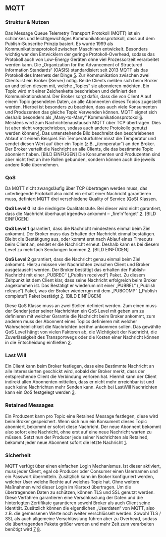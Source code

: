 ## MQTT
### Struktur & Nutzen
Das Message Queue Telemetry Transport Protokoll (MQTT) ist ein schlankes und leichtgewichtiges Kommunikationsprotokoll, dass auf dem Publish-Subscribe Prinzip basiert. Es wurde 1999 als Kommunikationsprotokoll zwischen Maschinen entwickelt. Besonders wichtig war den Entwicklern der geringe Protokoll-Overhead, sodass das Protokoll auch von Low-Energy Geräten ohne viel Prozessorzeit verarbeitet werden kann. Die „Organization for the Advancement of Structured Information Standards“ (OASIS) standardisiert seit 2013 MQTT als das Protokoll des Internets der Dinge [5](Quellen.md).
Zur Kommunikation zwischen zwei Clients ist ein Broker (Server) nötig. Beide Clients melden sich beim Broker an und teilen diesem mit, welche „Topics“ sie abonnieren möchten. Ein Topic wird mit einer Zeichenkette beschrieben und definiert den Kommunikationskanal. Der Broker sorgt dafür, dass die von Client A auf einem Topic gesendeten Daten, an alle Abonnenten dieses Topics zugestellt werden. Hierbei ist besonders zu beachten, dass auch viele Konsumenten und Produzenten das gleiche Topic Verwenden können. MQTT eignet sich deshalb besonders als „Many-to-Many“ Kommunikationsprotokoll[6](Quellen.md).  Meistens wird zum Nachrichtenaustausch MQTT über TCP übertragen. Dies ist aber nicht vorgeschrieben, sodass auch andere Protokolle genutzt werden können[4](Quellen.md). 
Das untenstehende Bild beschreibt den beschriebenen Ablauf mit einem Beispiel. Ein Temperaturfühler misst die Temperatur und sendet diesen Wert auf über ein Topic (z.B. „/temperatur“) an den Broker. Der Broker verteilt die Nachricht an alle Clients, die das bestimmte Topic abonniert haben.
[BILD EINFÜGEN]
Die Konsumenten und Produzenten sind aber nicht fest an ihre Rollen gebunden, sondern können auch die jeweils andere Rolle übernehmen. 
### QoS
Da MQTT nicht zwangsläufig über TCP übertragen werden muss, das unterliegende Protokoll also nicht ein erhalt einer Nachricht garantieren muss, definiert MQTT drei verschiedene Quality of Service (QoS) Klassen.

**QoS Level 0** ist die niedrigste Qualitätsstufe. Bei dieser wird nicht garantiert, dass die Nachricht überhaupt irgendwo ankommt – „fire'n'forget“ [2](Quellen.md).
[BILD EINFÜGEN]

**QoS Level 1** garantiert, dass die Nachricht mindestens einmal beim Ziel ankommt. Der Broker muss das Erhalten der Nachricht einmal bestätigen. Bleibt die Bestätigung aus, oder kommt erst nach Ablauf eines Timeouts beim Client an, sendet er die Nachricht erneut. Deshalb kann es bei diesem Level zu mehrfach Sendungen kommen [2](Quellen.md).
[BILD EINFÜGEN]

**QoS Level 2** garantiert, dass die Nachricht genau einmal beim Ziel ankommt. Hierzu müssen vier Nachrichten zwischen Client und Broker ausgetauscht werden. Der Broker bestätigt das erhalten der Publish-Nachricht mit einer „PUBREC“ („Publish received“) Paket. Zu diesem Zeitpunkt ist dem Client klar, dass seine Nachricht erfolgreich beim Broker angekommen ist. Das Bestätigt er wiederum mit einer „PUBREL“ („Publish release“) Paket, was der Broker wiederrum mit dem „PUBCOMP“ („Publish complete“) Paket bestätigt [2](Quellen.md).
[BILD EINFÜGEN]

Diese QoS Klasse muss an zwei Stellen definiert werden. Zum einen muss der Sender jeder seiner Nachrichten ein QoS Level mit geben um zu definieren mit welcher Garantie die Nachricht beim Broker ankommt, zum anderen muss der Abonnent eines Topics definieren mit welcher Wahrscheinlichkeit die Nachrichten bei ihm ankommen sollen. Das gewählte QoS Level hängt von vielen Faktoren ab, die Wichtigkeit der Nachricht, die Zuverlässigkeit des Transportwegs oder die Kosten einer Nachricht können in die Entscheidung einfließen [2](Quellen.md).
### Last Will
Ein Client kann beim Broker festlegen, dass eine Bestimmte Nachricht an alle Interessierten geschickt wird, sobald der Broker merkt, dass der entsprechende Client die Verbindung verloren hat. Hiermit kann der Client indirekt allen Abonnenten mitteilen, dass er nicht mehr erreichbar ist und auch keine Nachrichten mehr Senden kann. Auch bei LastWill Nachrichten kann ein QoS festgelegt werden [3](Quellen.md).
### Retained Messages
Ein Produzent kann pro Topic eine Retained Message festlegen, diese wird beim Broker gespeichert. Wenn sich nun ein Konsument dieses Topic abonniert, bekommt er sofort diese Nachricht. Der neue Abonnent bekommt also sofort eine Nachricht, ohne erst auf eine neue Nachricht warten zu müssen. Setzt nun der Producer jede seiner Nachrichten als Retained, bekommt jeder neue Abonnent sofort die letzte Nachricht [1](Quellen.md).
### Sicherheit
MQTT verfügt über einen einfachen Login Mechanismus. Ist dieser aktiviert, muss jeder Client, egal ob Producer oder Consumer einen Usernamen und ein Passwort übermitteln. Zusätzlich kann im Broker konfiguriert werden, welcher User welche Rechte auf welches Topic hat. Ohne weitere Maßnahmen wird dieser Login im Klartext übertragen.
Um die übertragenden Daten zu schützen, können TLS und SSL genutzt werden. Diese Verfahren garantieren eine Verschlüsslung der Daten und die hinterlegten Zertifikate garantieren sowohl Broker als auch Client seine Identität. 
Zusätzlich können die eigentlichen „Userdaten“ von MQTT, also z.B. die gemessenen Werte noch weiter verschlüsselt werden. 
Sowohl TLS / SSL als auch allgemeine Verschlüsslung führen aber zu Overhead, sodass die übertragenden Pakete größer werden und mehr Zeit zum verarbeiten benötigt wird [7](Quellen.md) [8](Quellen.md).

